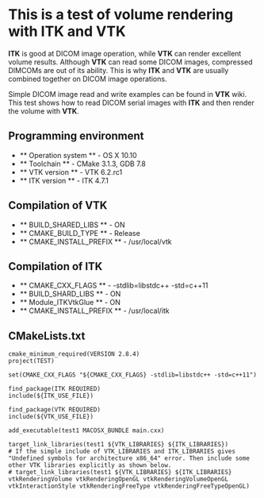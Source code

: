 # This is a test of volume rendering with ITK and VTK

**ITK** is good at DICOM image operation, while **VTK** can render excellent volume results. Although **VTK** can read some DICOM images, compressed DIMCOMs are out of its ability. This is why **ITK** and **VTK** are usually combined together on DICOM image operations.

Simple DICOM image read and write examples can be found in **VTK** wiki. This test shows how to read DICOM serial images with **ITK** and then render the volume with **VTK**.

## Programming environment

- ** Operation system ** - OS X 10.10
- ** Toolchain ** - CMake 3.1.3, GDB 7.8
- ** VTK version ** - VTK 6.2.rc1
- ** ITK version ** - ITK 4.7.1

## Compilation of VTK
- ** BUILD_SHARED_LIBS ** - ON
- ** CMAKE_BUILD_TYPE ** - Release
- ** CMAKE_INSTALL_PREFIX ** - /usr/local/vtk

## Compilation of ITK
- ** CMAKE_CXX_FLAGS ** - -stdlib=libstdc++ -std=c++11
- ** BUILD_SHARD_LIBS ** - ON
- ** Module_ITKVtkGlue ** - ON
- ** CMAKE_INSTALL_PREFIX ** - /usr/local/itk

## CMakeLists.txt
```
cmake_minimum_required(VERSION 2.8.4)
project(TEST)

set(CMAKE_CXX_FLAGS "${CMAKE_CXX_FLAGS} -stdlib=libstdc++ -std=c++11")

find_package(ITK REQUIRED)
include(${ITK_USE_FILE})

find_package(VTK REQUIRED)
include(${VTK_USE_FILE})

add_executable(test1 MACOSX_BUNDLE main.cxx)

target_link_libraries(test1 ${VTK_LIBRARIES} ${ITK_LIBRARIES})
# If the simple include of VTK_LIBRARIES and ITK_LIBRARIES gives "Undefined symbols for architecture x86_64" error. Then include some other VTK libraries explicitly as shown below.
# target_link_libraries(test1 ${VTK_LIBRARIES} ${ITK_LIBRARIES} vtkRenderingVolume vtkRenderingOpenGL vtkRenderingVolumeOpenGL vtkInteractionStyle vtkRenderingFreeType vtkRenderingFreeTypeOpenGL)

```
